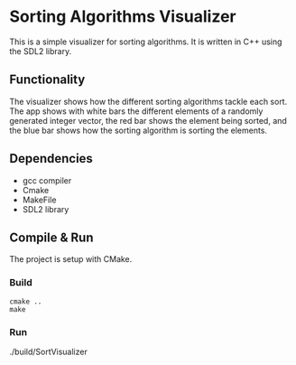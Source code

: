 # Sorting Algorithms Visualizer

This is a simple visualizer for sorting algorithms. It is written in C++ using the SDL2 library.

## Functionality

The visualizer shows how the different sorting algorithms tackle each sort. The app shows with 
white bars the different elements of a randomly generated integer vector, the red bar shows the 
element being sorted, and the blue bar shows how the sorting algorithm is sorting the elements.

## Dependencies

- gcc compiler
- Cmake
- MakeFile
- SDL2 library

## Compile & Run

The project is setup with CMake. 

### Build

```{bash}
cmake ..
make  
```

### Run

./build/SortVisualizer

